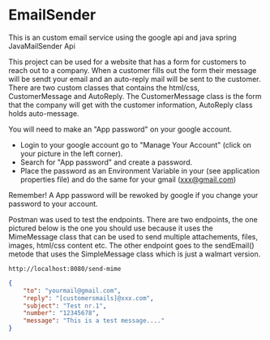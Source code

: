 # EmailSender
This is an custom email service using the google api and java spring JavaMailSender Api

This project can be used for a website that has a form for customers to reach out to a company.
When a customer fills out the form their message will be sendt your email and an auto-reply mail will be sent to the customer.
There are two custom classes that contains the html/css, CustomerMessage and AutoReply.
The CustomerMessage class is the form that the company will get with the customer information, AutoReply class holds auto-message.

You will need to make an "App password" on your google account. 
 - Login to your google account go to "Manage Your Account" (click on your picture in the left corner).
 - Search for "App password" and create a password.
 - Place the password as an Environment Variable in your (see application properties file) and do the same for your gmail (xxx@gmail.com)

Remember! A App password will be rewoked by google if you change your password to your account.

Postman was used to test the endpoints. There are two endpoints, the one pictured below is the one you should use because it uses the MimeMessage class that can be used to send multiple attachements, files, images, html/css content etc. The other endpoint goes to the sendEmail() metode that uses the SimpleMessage class which is just a walmart version.

```
http://localhost:8080/send-mime
```

```json
{
    "to": "yourmail@gmail.com",
    "reply": "[customersmails]@xxx.com",
    "subject": "Test nr.1",
    "number": "12345678",
    "message": "This is a test message...."
}
```




